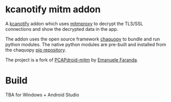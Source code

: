 # kcanotify mitm addon

A [kcanotify](https://github.com/antest1/kcanotify) addon which uses [mitmproxy](https://mitmproxy.org) to decrypt the TLS/SSL connections and show the decrypted data in the app.

The addon uses the open source framework [chaquopy](https://chaquo.com/chaquopy) to bundle and run python modules. The native python modules are pre-built and installed from the chaquopy [pip repository](https://chaquo.com/pypi-7.0).

The project is a fork of [PCAPdroid-mitm](https://github.com/emanuele-f/PCAPdroid-mitm) by [Emanuele Faranda](https://github.com/emanuele-f).


# Build

TBA for Windows + Android Studio